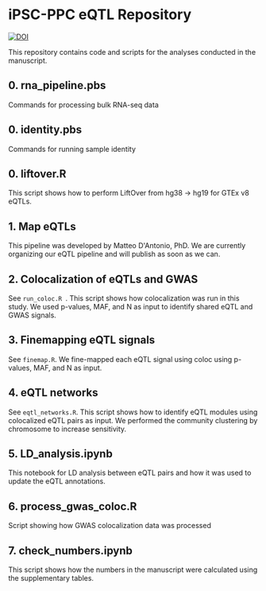 # iPSC-PPC eQTL Repository

[![DOI](https://zenodo.org/badge/666282159.svg)](https://zenodo.org/badge/latestdoi/666282159)

This repository contains code and scripts for the analyses conducted in the manuscript. 

## 0. rna_pipeline.pbs
Commands for processing bulk RNA-seq data 

## 0. identity.pbs
Commands for running sample identity

## 0. liftover.R
This script shows how to perform LiftOver from hg38 -> hg19 for GTEx v8 eQTLs.

## 1. Map eQTLs
This pipeline was developed by Matteo D'Antonio, PhD.
We are currently organizing our eQTL pipeline and will publish as soon as we can. 

## 2. Colocalization of eQTLs and GWAS
See `run_coloc.R `. This script shows how colocalization was run in this study. We used p-values, MAF, and N as input to identify shared eQTL and GWAS signals.

## 3. Finemapping eQTL signals
See `finemap.R`. We fine-mapped each eQTL signal using coloc using p-values, MAF, and N as input. 

## 4. eQTL networks
See `eqtl_networks.R`. This script shows how to identify eQTL modules using colocalized eQTL pairs as input. We performed the community clustering by chromosome to increase sensitivity.

## 5. LD_analysis.ipynb 
This notebook for LD analysis between eQTL pairs and how it was used to update the eQTL annotations.

## 6. process_gwas_coloc.R
Script showing how GWAS colocalization data was processed

## 7. check_numbers.ipynb
This script shows how the numbers in the manuscript were calculated using the supplementary tables.





